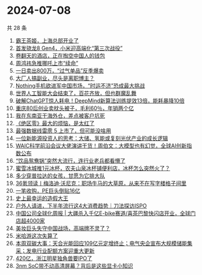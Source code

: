 # 2024-07-08

共 28 条

<!-- BEGIN 36KR -->
<!-- 最后更新时间 2024-07-08 01:00:54 +0800 -->
1. [霸王茶姬，上海总部开业了](https://36kr.com/p/2850590124919682)
1. [首发骁龙8 Gen4，小米迎高端化“第三次战役”](https://36kr.com/p/2849394955360647)
1. [卷翻天的酒店，正在掏空中国人的钱包](https://36kr.com/p/2851546409798532)
1. [周鸿祎急推哪吒上市“续命”](https://36kr.com/p/2850159133579649)
1. [一日卖出800万，“过气单品”反季爆卖](https://36kr.com/p/2849411911486081)
1. [大厂人搞副业，尽头是离职博主？](https://36kr.com/p/2851851262462848)
1. [Nothing手机欲进军中国市场，“时运不济”恐成最大挑战](https://36kr.com/p/2851613858798473)
1. [世界人工智能大会结束了，百花齐放，但也群魔乱舞](https://36kr.com/p/2851541150223237)
1. [破解ChatGPT惊人耗电！DeepMind新算法训练提效13倍，能耗暴降10倍](https://36kr.com/p/2852016350939783)
1. [重庆80后创业卖枕头被子，毛利60％，年销两个亿](https://36kr.com/p/2850749762784134)
1. [我在东南亚干海外仓，差点被客户坑死](https://36kr.com/p/2850562038537095)
1. [《绝区零》最大的烦恼，是太红了](https://36kr.com/p/2851422281075335)
1. [最强数据线雷雳 5 上市了，但可能没啥用](https://36kr.com/p/2850629329062531)
1. [一位新能源投资人的思考：大储、氢能或复刻光伏产业的成长逻辑](https://36kr.com/p/2847948876680070)
1. [WAIC科学前沿会议大佬演讲干货！周伯文：大模型也有幻觉，全球AI创新指数公布](https://36kr.com/p/2849481785170817)
1. [“饮品鸳鸯锅”突然大流行，连行业老兵都看懵了](https://36kr.com/p/2851534519372422)
1. [蜜雪冰城推1元冰杯，农夫山泉冰杯铺便利店，冰杯怎么突然火了？](https://36kr.com/p/2851479595060103)
1. [多少穿普拉达的女孩，甘愿为它排大队](https://36kr.com/p/2851528090258051)
1. [36氪领读丨梅洛迪·沃尼克：职场牛马的大草原，从来不在写字楼格子间里](https://36kr.com/p/2846156794350214)
1. [一笔收购，PE巨头倒贴16亿](https://36kr.com/p/2851575254092423)
1. [史上最幸运的造假大王](https://36kr.com/p/2850603676338818)
1. [户外人请进，下半年流行这4大消费趋势｜刀法探访ISPO](https://36kr.com/p/2845016211508105)
1. [中国公司全球化周报 | 大疆杀入千亿E-bike赛道/喜茶巴黎快闪店开业，全球门店超4000家](https://36kr.com/p/2850543802780289)
1. [美妆巨头失守中国战场，高端牌不灵了？](https://36kr.com/p/2850759192939397)
1. [米哈游这次失算了](https://36kr.com/p/2850181467605897)
1. [本周双碳大事：天合光能回应109亿元定增终止；电气央企宣布大规模储能集采；发电行业配额方案迎重大更新](https://36kr.com/p/2851752216152962)
1. [420亿，浙江明星独角兽要IPO了](https://36kr.com/p/2850506094905992)
1. [3nm SoC带不动高清屏幕？背后是这些显卡小知识](https://36kr.com/p/2850600534657920)
<!-- END 36KR -->
